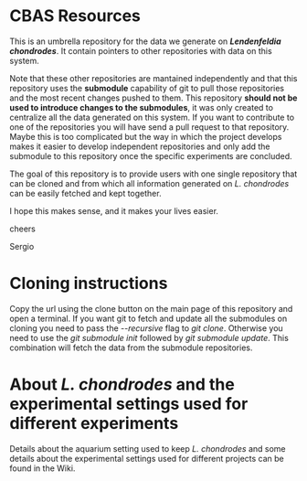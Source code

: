 # CBAS Resources

This is an umbrella repository for the data we generate on ***Lendenfeldia chondrodes***. It contain pointers to other repositories with data on this system.

Note that these other repositories are mantained independently and that this repository uses the **submodule** capability of git to pull those repositories and the most recent changes pushed to them. This repository **should not be used to introduce changes to the submodules**, it was only created to centralize all the data generated on this system. If you want to contribute to one of the repositories you will have send a pull request to that repository. Maybe this is too complicated but the way in which the project develops makes it easier to develop independent repositories and only add the submodule to this repository once the specific experiments are concluded.

The goal of this repository is to provide users with one single repository that can be cloned and from which all information generated on *L. chondrodes* can be easily fetched and kept together.

I hope this makes sense, and it makes your lives easier.

cheers

Sergio


# Cloning instructions

Copy the url using the clone button on the main page of this repository and open a terminal. If you want git to fetch and update all the submodules on cloning you need to pass the *--recursive* flag to *git clone*. Otherwise you need to use the *git submodule init* followed by *git submodule update*. This combination will fetch the data from the submodule repositories.


# About *L. chondrodes* and the experimental settings used for different experiments

Details about the aquarium setting used to keep *L. chondrodes* and some details about the experimental settings used for different projects can be found in the Wiki.
